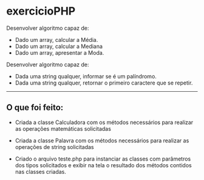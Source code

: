 # exercicioPHP
Desenvolver algoritmo capaz de:
* Dado um array, calcular a Média.
* Dado um array, calcular a Mediana
* Dado um array, apresentar a Moda. 

Desenvolver algoritmo capaz de:
* Dada uma string qualquer, informar se é um palíndromo.
* Dada uma string qualquer, retornar o primeiro caractere que se repetir.

------------------

## O que foi feito:

* Criada a classe Calculadora com os métodos necessários para realizar as operações matemáticas solicitadas
* Criada a classe Palavra com os métodos necessários para realizar as operações de string solicitadas

* Criado o arquivo teste.php para instanciar as classes com parâmetros dos tipos solicitados e exibir na tela o resultado dos métodos contidos nas classes criadas.

